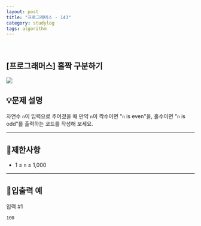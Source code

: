 ```yaml
---
layout: post
title: "프로그래머스 - 143"
category: studylog
tags: algorithm
---
```


<br>

## [프로그래머스] 홀짝 구분하기


![](https://velog.velcdn.com/images/dlsdud9098/post/e1464da6-734f-4172-a5d3-8df73b71a328/image.png)


## 💡문제 설명






자연수 `n`이 입력으로 주어졌을 때 만약 `n`이 짝수이면 "`n` is even"을, 홀수이면 "`n` is odd"를 출력하는 코드를 작성해 보세요.






---
## 🚫제한사항




- 1 ≤ `n` ≤ 1,000




---
## 🔢입출력 예








입력 #1




```
100
```


